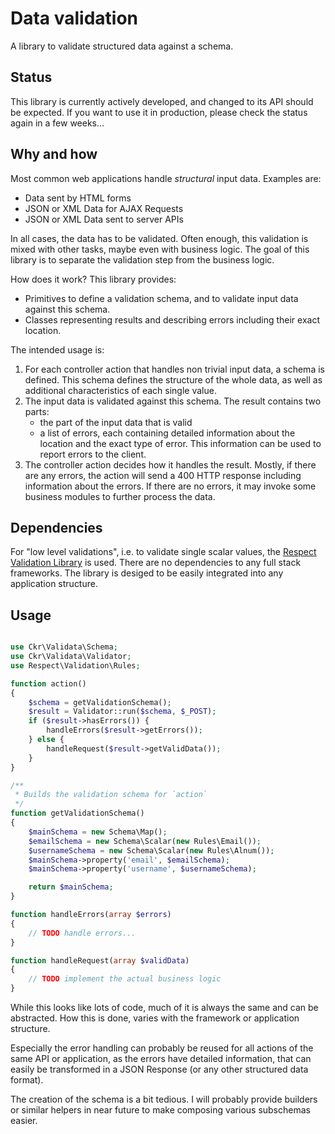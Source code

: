 Data validation
===============

A library to validate structured data against a schema.

Status
-----

This library is currently actively developed, and changed to its API should be expected.
If you want to use it in production, please check the status again in a few weeks...

Why and how
---------

Most common web applications handle *structural* input data.
Examples are:

* Data sent by HTML forms
* JSON or XML Data for AJAX Requests
* JSON or XML Data sent to server APIs

In all cases, the data has to be validated. Often enough, this
validation is mixed with other tasks, maybe even with business logic.
The goal of this library is to separate the validation step from
the business logic.

How does it work? This library provides:

* Primitives to define a validation schema, and to validate input data against this schema.
* Classes representing results and describing errors including their exact location.

The intended usage is:

1. For each controller action that handles non trivial input data, a schema is defined.
   This schema defines the structure of the whole data, as well as additional characteristics
   of each single value.
2. The input data is validated against this schema. The result contains two parts:
   - the part of the input data that is valid
   - a list of errors, each containing detailed information about the location and the
     exact type of error. This information can be used to report errors to the client.
3. The controller action decides how it handles the result. Mostly, if there are any
   errors, the action will send a 400 HTTP response including information about the errors.
   If there are no errors, it may invoke some business modules to further process the data.

Dependencies
---------

For "low level validations", i.e. to validate single scalar values,
the [Respect Validation Library](https://github.com/Respect/Validation) is used.
There are no dependencies to any full stack frameworks.
The library is desiged to be easily integrated into any application structure.

Usage
----

```php

use Ckr\Validata\Schema;
use Ckr\Validata\Validator;
use Respect\Validation\Rules;

function action()
{
    $schema = getValidationSchema();
    $result = Validator::run($schema, $_POST);
    if ($result->hasErrors()) {
        handleErrors($result->getErrors());
    } else {
        handleRequest($result->getValidData());
    }
}

/**
 * Builds the validation schema for `action`
 */
function getValidationSchema()
{
    $mainSchema = new Schema\Map();
    $emailSchema = new Schema\Scalar(new Rules\Email());
    $usernameSchema = new Schema\Scalar(new Rules\Alnum());
    $mainSchema->property('email', $emailSchema);
    $mainSchema->property('username', $usernameSchema);

    return $mainSchema;
}

function handleErrors(array $errors)
{
    // TODO handle errors...
}

function handleRequest(array $validData)
{
    // TODO implement the actual business logic
}
```

While this looks like lots of code, much of it is always the same and can
be abstracted. How this is done, varies with the framework or application structure.

Especially the error handling can probably be reused for all actions of the same API or
application, as the errors have detailed information, that can easily be transformed in
a JSON Response (or any other structured data format).

The creation of the schema is a bit tedious. I will probably provide builders or similar
helpers in near future to make composing various subschemas easier.

